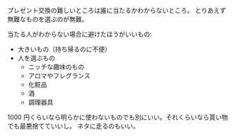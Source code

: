 プレゼント交換の難しいところは誰に当たるかわからないところ。
とりあえず無難なものを選ぶのが無難。

当たる人がわからない場合に避けたほうがいいもの:

- 大きいもの（持ち帰るのに不便）
- 人を選ぶもの
  - ニッチな趣味のもの
  - アロマやフレグランス
  - 化粧品
  - 酒
  - 調理器具

1000 円くらいなら明らかに使わないものでも別にいい。それくらいなら貰い物でも最悪捨てていいし。
ネタに走るのもいい。
